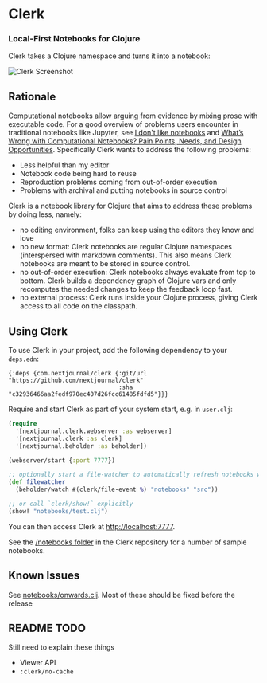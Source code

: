 # Clerk
### Local-First Notebooks for Clojure

Clerk takes a Clojure namespace and turns it into a notebook:

![Clerk Screenshot](https://nextjournal.com/data/QmdHmfSEZWqRwsFSDju4nLqgfVukYb3UCVp6AFGk1JcrCH?content-type=image/png&node-id=2bf0921f-0943-43c7-baaa-5c1a59937f40&filename=CleanShot%202021-07-01%20at%2012.48.22@2x.png&node-kind=file)

## Rationale

Computational notebooks allow arguing from evidence by mixing prose with executable code. For a good overview of problems users encounter in traditional notebooks like Jupyter, see [I don't like notebooks](https://www.youtube.com/watch?v=7jiPeIFXb6U) and [What’s Wrong with Computational Notebooks? Pain Points, Needs, and Design Opportunities](https://web.eecs.utk.edu/\~azh/pubs/Chattopadhyay2020CHI_NotebookPainpoints.pdf). Specifically Clerk wants to address the following problems:

* Less helpful than my editor
* Notebook code being hard to reuse
* Reproduction problems coming from out-of-order execution
* Problems with archival and putting notebooks in source control

Clerk is a notebook library for Clojure that aims to address these problems by doing less, namely:

* no editing environment, folks can keep using the editors they know and love
* no new format: Clerk notebooks are regular Clojure namespaces (interspersed with markdown comments). This also means Clerk notebooks are meant to be stored in source control.
* no out-of-order execution: Clerk notebooks always evaluate from top to bottom. Clerk builds a dependency graph of Clojure vars and only recomputes the needed changes to keep the feedback loop fast.
* no external process: Clerk runs inside your Clojure process, giving Clerk access to all code on the classpath.

## Using Clerk

To use Clerk in your project, add the following dependency to your `deps.edn`:

```edn
{:deps {com.nextjournal/clerk {:git/url "https://github.com/nextjournal/clerk"
                               :sha "c32936466aa2fedf970ec407d26fcc61485fdfd5"}}}
```

Require and start Clerk as part of your system start, e.g. in `user.clj`:

```clojure
(require
  '[nextjournal.clerk.webserver :as webserver]
  '[nextjournal.clerk :as clerk]
  '[nextjournal.beholder :as beholder])

(webserver/start {:port 7777})

;; optionally start a file-watcher to automatically refresh notebooks when saved
(def filewatcher
  (beholder/watch #(clerk/file-event %) "notebooks" "src"))

;; or call `clerk/show!` explicitly
(show! "notebooks/test.clj")
```

You can then access Clerk at <http://localhost:7777>.

See the [/notebooks folder](https://github.com/nextjournal/clerk/tree/main/notebooks) in the Clerk repository for a number of sample notebooks.

## Known Issues

See [notebooks/onwards.clj](https://github.com/nextjournal/clerk/blob/main/notebooks/onwards.clj). Most of these should be fixed before the release

## README TODO

Still need to explain these things

* Viewer API
* `:clerk/no-cache`
